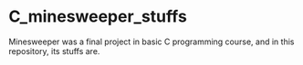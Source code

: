 # C_minesweeper_stuffs
Minesweeper was a final project in basic C programming course, and in this repository, its stuffs are.
